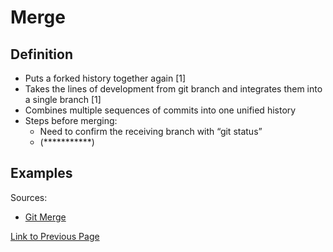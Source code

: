 # Merge 

## Definition
* Puts a forked history together again [1]
* Takes the lines of development from git branch and integrates them into a single branch [1]
* Combines multiple sequences of commits into one unified history
* Steps before merging:
    * Need to confirm the receiving branch with “git status”
    * (***********)

## Examples


Sources:
* [Git Merge](https://www.atlassian.com/git/tutorials/using-branches/git-merge)

[Link to Previous Page](/terms.md)